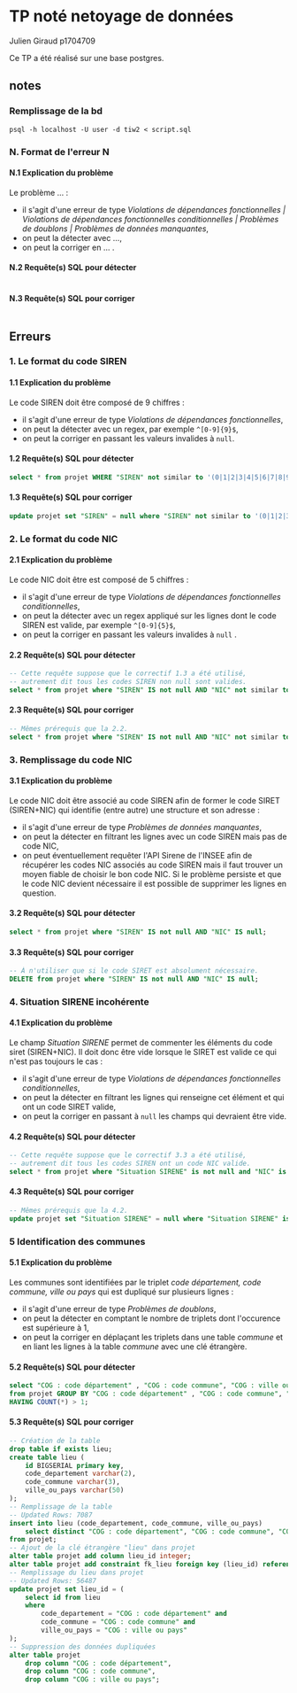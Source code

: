 # TP noté netoyage de données

Julien Giraud p1704709

Ce TP a été réalisé sur une base postgres.

## notes

### Remplissage de la bd

```shell
psql -h localhost -U user -d tiw2 < script.sql
```

### N. Format de l'erreur N

#### N.1 Explication du problème

Le problème … :

- il s'agit d'une erreur de type *Violations de dépendances fonctionnelles | Violations de dépendances fonctionnelles conditionnelles | Problèmes de doublons | Problèmes de données manquantes*,
- on peut la détecter avec …,
- on peut la corriger en … .

#### N.2 Requête(s) SQL pour détecter

```sql
```

#### N.3 Requête(s) SQL pour corriger

```sql
```

## Erreurs

### 1. Le format du code SIREN

#### 1.1 Explication du problème

Le code SIREN doit être composé de 9 chiffres :

- il s'agit d'une erreur de type *Violations de dépendances fonctionnelles*,
- on peut la détecter avec un regex, par exemple `^[0-9]{9}$`,
- on peut la corriger en passant les valeurs invalides à `null`.

#### 1.2 Requête(s) SQL pour détecter

```sql
select * from projet WHERE "SIREN" not similar to '(0|1|2|3|4|5|6|7|8|9){9}';
```

#### 1.3 Requête(s) SQL pour corriger

```sql
update projet set "SIREN" = null where "SIREN" not similar to '(0|1|2|3|4|5|6|7|8|9){9}';
```

### 2. Le format du code NIC

#### 2.1 Explication du problème

Le code NIC doit être est composé de 5 chiffres :

- il s'agit d'une erreur de type *Violations de dépendances fonctionnelles conditionnelles*,
- on peut la détecter avec un regex appliqué sur les lignes dont le code SIREN est valide, par exemple `^[0-9]{5}$`,
- on peut la corriger en passant les valeurs invalides à `null` .

#### 2.2 Requête(s) SQL pour détecter

```sql
-- Cette requête suppose que le correctif 1.3 a été utilisé,
-- autrement dit tous les codes SIREN non null sont valides.
select * from projet where "SIREN" IS not null AND "NIC" not similar to '(0|1|2|3|4|5|6|7|8|9){5}';
```

#### 2.3 Requête(s) SQL pour corriger

```sql
-- Mêmes prérequis que la 2.2.
select * from projet where "SIREN" IS not null AND "NIC" not similar to '(0|1|2|3|4|5|6|7|8|9){5}';
```

### 3. Remplissage du code NIC

#### 3.1 Explication du problème

Le code NIC doit être associé au code SIREN afin de former le code SIRET (SIREN+NIC) qui identifie (entre autre) une structure et son adresse :

- il s'agit d'une erreur de type *Problèmes de données manquantes*,
- on peut la détecter en filtrant les lignes avec un code SIREN mais pas de code NIC,
- on peut éventuellement requêter l'API Sirene de l'INSEE afin de récupérer les codes NIC associés au code SIREN mais il faut trouver un moyen fiable de choisir le bon code NIC. Si le problème persiste et que le code NIC devient nécessaire il est possible de supprimer les lignes en question.

#### 3.2 Requête(s) SQL pour détecter

```sql
select * from projet where "SIREN" IS not null AND "NIC" IS null;
```

#### 3.3 Requête(s) SQL pour corriger

```sql
-- À n'utiliser que si le code SIRET est absolument nécessaire.
DELETE from projet where "SIREN" IS not null AND "NIC" IS null;
```

### 4. Situation SIRENE incohérente

#### 4.1 Explication du problème

Le champ *Situation SIRENE* permet de commenter les éléments du code siret (SIREN+NIC). Il doit donc être vide lorsque le SIRET est valide ce qui n'est pas toujours le cas :

- il s'agit d'une erreur de type *Violations de dépendances fonctionnelles conditionnelles*,
- on peut la détecter en filtrant les lignes qui renseigne cet élément et qui ont un code SIRET valide,
- on peut la corriger en passant à `null` les champs qui devraient être vide.

#### 4.2 Requête(s) SQL pour détecter

```sql
-- Cette requête suppose que le correctif 3.3 a été utilisé,
-- autrement dit tous les codes SIREN ont un code NIC valide.
select * from projet where "Situation SIRENE" is not null and "NIC" is not null;
```

#### 4.3 Requête(s) SQL pour corriger

```sql
-- Mêmes prérequis que la 4.2.
update projet set "Situation SIRENE" = null where "Situation SIRENE" is not null and "NIC" is not null;
```

### 5 Identification des communes

#### 5.1 Explication du problème

Les communes sont identifiées par le triplet *code département, code commune, ville ou pays* qui est dupliqué sur plusieurs lignes :

- il s'agit d'une erreur de type *Problèmes de doublons*,
- on peut la détecter en comptant le nombre de triplets dont l'occurence est supérieure à 1,
- on peut la corriger en déplaçant les triplets dans une table *commune* et en liant les lignes à la table *commune* avec une clé étrangère.

#### 5.2 Requête(s) SQL pour détecter

```sql
select "COG : code département" , "COG : code commune", "COG : ville ou pays"
from projet GROUP BY "COG : code département" , "COG : code commune", "COG : ville ou pays"
HAVING COUNT(*) > 1;
```

#### 5.3 Requête(s) SQL pour corriger

```sql
-- Création de la table
drop table if exists lieu;
create table lieu (
    id BIGSERIAL primary key,
    code_departement varchar(2),
    code_commune varchar(3),
    ville_ou_pays varchar(50)
);
-- Remplissage de la table
-- Updated Rows: 7087
insert into lieu (code_departement, code_commune, ville_ou_pays)
    select distinct "COG : code département", "COG : code commune", "COG : ville ou pays"
from projet;
-- Ajout de la clé étrangère "lieu" dans projet
alter table projet add column lieu_id integer;
alter table projet add constraint fk_lieu foreign key (lieu_id) references lieu(id);
-- Remplissage du lieu dans projet
-- Updated Rows: 56487
update projet set lieu_id = (
    select id from lieu
    where
        code_departement = "COG : code département" and
        code_commune = "COG : code commune" and
        ville_ou_pays = "COG : ville ou pays"
);
-- Suppression des données dupliquées
alter table projet
    drop column "COG : code département",
    drop column "COG : code commune",
    drop column "COG : ville ou pays";
```
